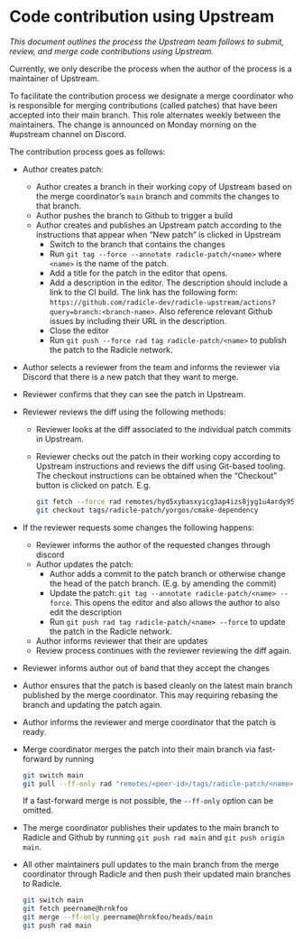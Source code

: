 # Code contribution using Upstream

_This document outlines the process the Upstream team follows to submit, review,
and merge code contributions using Upstream._

Currently, we only describe the process when the author of the process is a
maintainer of Upstream.

To facilitate the contribution process we designate a merge coordinator who is responsible
for merging contributions (called patches) that have been accepted into their
main branch. This role alternates weekly between the maintainers. The change is
announced on Monday morning on the #upstream channel on Discord.

The contribution process goes as follows:

- Author creates patch:
  - Author creates a branch in their working copy of Upstream based on the
    merge coordinator’s `main` branch and commits the changes to that branch.
  - Author pushes the branch to Github to trigger a build
  - Author creates and publishes an Upstream patch according to the
    instructions that appear when “New patch” is clicked in Upstream
    - Switch to the branch that contains the changes
    - Run `git tag --force --annotate radicle-patch/<name>` where `<name>` is
      the name of the patch.
    - Add a title for the patch in the editor that opens.
    - Add a description in the editor. The description should include a link to
      the CI build. The link has the following form:
      `https://github.com/radicle-dev/radicle-upstream/actions?query=branch:<branch-name>`.
      Also reference relevant Github issues by including their URL in the
      description.
    - Close the editor
    - Run `git push --force rad tag radicle-patch/<name>` to publish the patch
      to the Radicle network.
- Author selects a reviewer from the team and informs the reviewer via Discord
  that there is a new patch that they want to merge.
- Reviewer confirms that they can see the patch in Upstream.
- Reviewer reviews the diff using the following methods:
  - Reviewer looks at the diff associated to the individual patch commits in
    Upstream.
  - Reviewer checks out the patch in their working copy according to Upstream
    instructions and reviews the diff using Git-based tooling. The checkout
    instructions can be obtained when the “Checkout” button is clicked on patch.
    E.g.

    ```bash
    git fetch --force rad remotes/hyd5xybasxyicg3ap4izs8jyg1u4ardy95xaddd6yu4mzqb1oqtiye/tags/radicle-patch/cmake-dependency:tags/radicle-patch/yorgos/cmake-dependency
    git checkout tags/radicle-patch/yorgos/cmake-dependency
    ```

- If the reviewer requests some changes the following happens:
  - Reviewer informs the author of the requested changes through discord
  - Author updates the patch:
    - Author adds a commit to the patch branch or otherwise change the head of
      the patch branch. (E.g. by amending the commit)
    - Update the patch: `git tag --annotate radicle-patch/<name> --force`. This
      opens the editor and also allows the author to also edit the description
    - Run `git push rad tag radicle-patch/<name> --force` to update the patch in
      the Radicle network.
  - Author informs reviewer that their are updates
  - Review process continues with the reviewer reviewing the diff again.
- Reviewer informs author out of band that they accept the changes
- Author ensures that the patch is based cleanly on the latest main branch
  published by the merge coordinator. This may requiring rebasing the branch and
  updating the patch again.
- Author informs the reviewer and merge coordinator that the patch is ready.
- Merge coordinator merges the patch into their main branch via
  fast-forward by running

  ```bash
  git switch main
  git pull --ff-only rad "remotes/<peer-id>/tags/radicle-patch/<name>"
  ```

  If a fast-forward merge is not possible, the `--ff-only` option can be
  omitted.
- The merge coordinator publishes their updates to the main branch to Radicle
  and Github by running
  `git push rad main` and `git push origin main`.
- All other maintainers pull updates to the main branch from the merge
  coordinator through Radicle and then push their updated main branches to
  Radicle.

  ```bash
  git switch main
  git fetch peername@hrnkfoo
  git merge --ff-only peername@hrnkfoo/heads/main
  git push rad main
  ```
